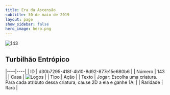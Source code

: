 ```yaml
---
title: Era da Ascensão
subtitle: 30 de maio de 2019
layout: page
show_sidebar: false
hero_image: hero.png
---
```


![143](https://cdn.keyforgegame.com/media/card_front/pt/435_143_RHX7CV7W4W83_pt.png)

## Turbilhão Entrópico

|----|----|
| ID | d30b7295-418f-4b10-8d92-877e15e680b6 |
| Número | 143 |
| Casa | ![Logos](https://archonarcana.com/images/thumb/c/ce/Logos.png/22px-Logos.png "Logos") |
| Tipo | Ação |
| Texto | Jogar: Escolha uma criatura. Para cada atributo dessa criatura, cause 2D a ela e ganhe 1A. |
| Raridade | Rara |
